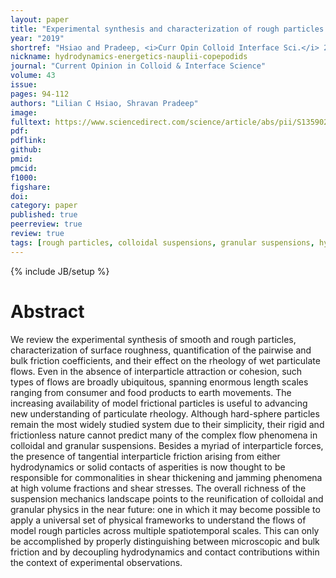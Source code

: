```yaml
---
layout: paper
title: "Experimental synthesis and characterization of rough particles for colloidal and granular rheology"
year: "2019"
shortref: "Hsiao and Pradeep, <i>Curr Opin Colloid Interface Sci.</i> 2019"
nickname: hydrodynamics-energetics-nauplii-copepodids
journal: "Current Opinion in Colloid & Interface Science"
volume: 43
issue: 
pages: 94-112
authors: "Lilian C Hsiao, Shravan Pradeep"
image: 
fulltext: https://www.sciencedirect.com/science/article/abs/pii/S1359029419300081?via%3Dihub
pdf: 
pdflink: 
github: 
pmid: 
pmcid: 
f1000: 
figshare: 
doi: 
category: paper
published: true
peerreview: true
review: true
tags: [rough particles, colloidal suspensions, granular suspensions, hydrodynamics, friction, rheology]
---
```

{% include JB/setup %}

# Abstract 

We review the experimental synthesis of smooth and rough particles, characterization of surface roughness, quantification of the pairwise and bulk friction coefficients, and their effect on the rheology of wet particulate flows. Even in the absence of interparticle attraction or cohesion, such types of flows are broadly ubiquitous, spanning enormous length scales ranging from consumer and food products to earth movements. The increasing availability of model frictional particles is useful to advancing new understanding of particulate rheology. Although hard-sphere particles remain the most widely studied system due to their simplicity, their rigid and frictionless nature cannot predict many of the complex flow phenomena in colloidal and granular suspensions. Besides a myriad of interparticle forces, the presence of tangential interparticle friction arising from either hydrodynamics or solid contacts of asperities is now thought to be responsible for commonalities in shear thickening and jamming phenomena at high volume fractions and shear stresses. The overall richness of the suspension mechanics landscape points to the reunification of colloidal and granular physics in the near future: one in which it may become possible to apply a universal set of physical frameworks to understand the flows of model rough particles across multiple spatiotemporal scales. This can only be accomplished by properly distinguishing between microscopic and bulk friction and by decoupling hydrodynamics and contact contributions within the context of experimental observations.

